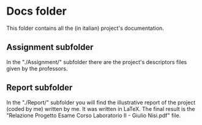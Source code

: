 # Docs folder
This folder contains all the (in italian) project's documentation.

## Assignment subfolder
In the "./Assignment/" subfolder there are the project's descriptors files given by the professors.

## Report subfolder
In the "./Report/" subfolder you will find the illustrative report of the project (coded by me) written by me. It was written in LaTeX. The final result is the "Relazione Progetto Esame Corso Laboratorio II - Giulio Nisi.pdf" file.

